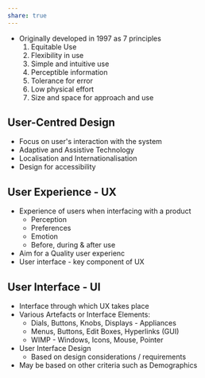 ```yaml
---
share: true  
---
```

- Originally developed in 1997 as 7 principles
  1. Equitable Use
  2. Flexibility in use
  3. Simple and intuitive use
  4. Perceptible information
  5. Tolerance for error
  6. Low physical effort
  7. Size and space for approach and use



## User-Centred Design

- Focus on user's interaction with the system
- Adaptive and Assistive Technology
- Localisation and Internationalisation
- Design for accessibility

## User Experience - UX

- Experience of users when interfacing with a product
  - Perception
  - Preferences
  - Emotion
  - Before, during & after use
- Aim for a Quality user experienc
- User interface - key component of UX

## User Interface - UI

- Interface through which UX takes place
- Various Artefacts or Interface Elements:
  - Dials, Buttons, Knobs, Displays - Appliances
  - Menus, Buttons, Edit Boxes, Hyperlinks (GUI)
  - WIMP - Windows, Icons, Mouse, Pointer
- User Interface Design
  - Based on design considerations / requirements
- May be based on other criteria such as Demographics

